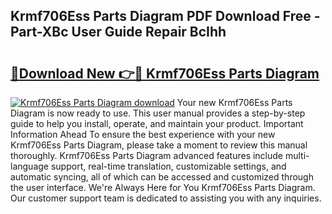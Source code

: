 ## Krmf706Ess Parts Diagram PDF Download Free - Part-XBc User Guide Repair BcIhh

# <h2><a href="http://dfl9h2y.blite.top/?on=Krmf706Ess+Parts+Diagram">🔗Download New 👉🔴 Krmf706Ess Parts Diagram</a></h2>

[![Krmf706Ess Parts Diagram download](https://i.imgur.com/lujVjoI.png)](http://dfl9h2y.blite.top/?on=Krmf706Ess+Parts+Diagram)
Your new Krmf706Ess Parts Diagram is now ready to use. This user manual provides a step-by-step guide to help you install, operate, and maintain your product. Important Information Ahead To ensure the best experience with your new Krmf706Ess Parts Diagram, please take a moment to review this manual thoroughly. Krmf706Ess Parts Diagram advanced features include multi-language support, real-time translation, customizable settings, and automatic syncing, all of which can be accessed and customized through the user interface. We're Always Here for You Krmf706Ess Parts Diagram. Our customer support team is dedicated to assisting you with any inquiries.
